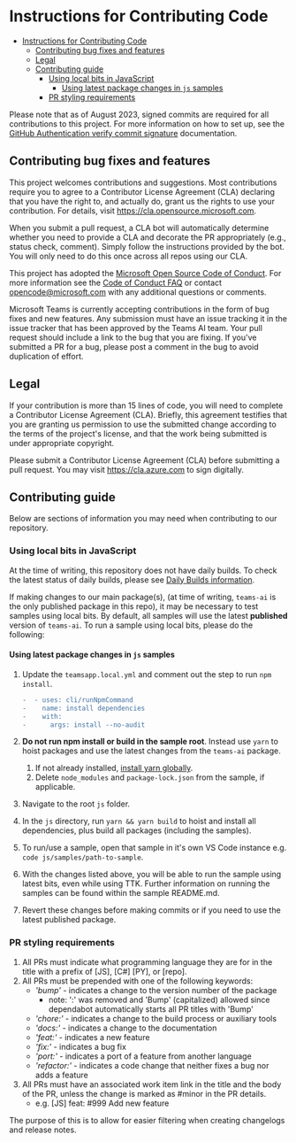 # Instructions for Contributing Code

<!-- @import "[TOC]" {cmd="toc" depthFrom=1 depthTo=6 orderedList=false} -->

<!-- code_chunk_output -->

- [Instructions for Contributing Code](#instructions-for-contributing-code)
  - [Contributing bug fixes and features](#contributing-bug-fixes-and-features)
  - [Legal](#legal)
  - [Contributing guide](#contributing-guide)
    - [Using local bits in JavaScript](#using-local-bits-in-javascript)
      - [Using latest package changes in `js` samples](#using-latest-package-changes-in-js-samples)
    - [PR styling requirements](#pr-styling-requirements)

<!-- /code_chunk_output -->

Please note that as of August 2023, signed commits are required for all contributions to this project. For more information on how to set up, see the [GitHub Authentication verify commit signature](https://docs.github.com/en/authentication/managing-commit-signature-verification/about-commit-signature-verification) documentation.

## Contributing bug fixes and features

This project welcomes contributions and suggestions. Most contributions require you to agree to a
Contributor License Agreement (CLA) declaring that you have the right to, and actually do, grant us
the rights to use your contribution. For details, visit https://cla.opensource.microsoft.com.

When you submit a pull request, a CLA bot will automatically determine whether you need to provide
a CLA and decorate the PR appropriately (e.g., status check, comment). Simply follow the instructions
provided by the bot. You will only need to do this once across all repos using our CLA.

This project has adopted the [Microsoft Open Source Code of Conduct](https://opensource.microsoft.com/codeofconduct/).
For more information see the [Code of Conduct FAQ](https://opensource.microsoft.com/codeofconduct/faq/) or
contact [opencode@microsoft.com](mailto:opencode@microsoft.com) with any additional questions or comments.

Microsoft Teams is currently accepting contributions in the form of bug fixes and new
features. Any submission must have an issue tracking it in the issue tracker that has
been approved by the Teams AI team. Your pull request should include a link to
the bug that you are fixing. If you've submitted a PR for a bug, please post a
comment in the bug to avoid duplication of effort.

## Legal

If your contribution is more than 15 lines of code, you will need to complete a Contributor
License Agreement (CLA). Briefly, this agreement testifies that you are granting us permission
to use the submitted change according to the terms of the project's license, and that the work
being submitted is under appropriate copyright.

Please submit a Contributor License Agreement (CLA) before submitting a pull request.
You may visit https://cla.azure.com to sign digitally.

## Contributing guide

Below are sections of information you may need when contributing to our repository.

### Using local bits in JavaScript

At the time of writing, this repository does not have daily builds. To check the latest status of daily builds, please see [Daily Builds information](./docs/DAILYBUILDS.MD).

If making changes to our main package(s), (at time of writing, `teams-ai` is the only published package in this repo), it may be necessary to test samples using local bits. By default, all samples will use the latest **published** version of `teams-ai`. To run a sample using local bits, please do the following:

#### Using latest package changes in `js` samples

1. Update the `teamsapp.local.yml` and comment out the step to run `npm install`.

   ```diff
   -  - uses: cli/runNpmCommand
   -    name: install dependencies
   -    with:
   -      args: install --no-audit
   ```

1. **Do not run npm install or build in the sample root**. Instead use `yarn` to hoist packages and use the latest changes from the `teams-ai` package.
   1. If not already installed, [install yarn globally](https://classic.yarnpkg.com/lang/en/docs/install).
   1. Delete `node_modules` and `package-lock.json` from the sample, if applicable.
1. Navigate to the root `js` folder.
1. In the `js` directory, run `yarn && yarn build` to hoist and install all dependencies, plus build all packages (including the samples).
1. To run/use a sample, open that sample in it's own VS Code instance e.g. `code js/samples/path-to-sample`.
1. With the changes listed above, you will be able to run the sample using latest bits, even while using TTK. Further information on running the samples can be found within the sample README.md.
1. Revert these changes before making commits or if you need to use the latest published package.

### PR styling requirements

1. All PRs must indicate what programming language they are for in the title with a prefix of [JS], [C#] [PY], or [repo].
1. All PRs must be prepended with one of the following keywords:
   - _'bump'_ - indicates a change to the version number of the package
     - note: ':' was removed and 'Bump' (capitalized) allowed since dependabot automatically starts all PR titles with 'Bump'
   - _'chore:'_ - indicates a change to the build process or auxiliary tools
   - _'docs:'_ - indicates a change to the documentation
   - _'feat:'_ - indicates a new feature
   - _'fix:'_ - indicates a bug fix
   - _'port:'_ - indicates a port of a feature from another language
   - _'refactor:'_ - indicates a code change that neither fixes a bug nor adds a feature
1. All PRs must have an associated work item link in the title and the body of the PR, unless the change is marked as #minor in the PR details.
   - e.g. [JS] feat: #999 Add new feature

The purpose of this is to allow for easier filtering when creating changelogs and release notes.
